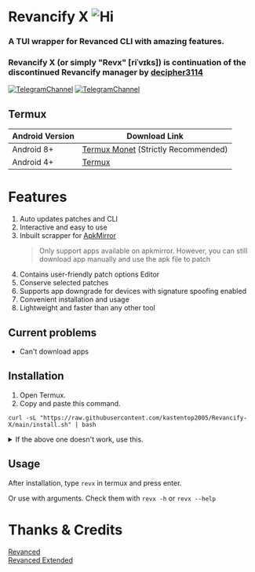 # Revancify X ![Hi](https://img.shields.io/github/stars/kastentop2005/Revancify-X?style=flat-square)
### A TUI wrapper for Revanced CLI with amazing features.
### Revancify X (or simply "Revx" [riˈvɪks]) is continuation of the discontinued Revancify manager by [decipher3114](https://github.com/decipher3114)

[![TelegramChannel](https://img.shields.io/badge/Telegram_Channel-2CA5E0?style=for-the-badge&logo=Telegram&logoColor=FFFFFF)](https://t.me/revancifyx) [![TelegramChannel](https://img.shields.io/badge/Telegram_Support_Chat-2CA5E0?style=for-the-badge&logo=Telegram&logoColor=FFFFFF)](https://t.me/revxchat)

## Termux
| Android Version | Download Link|
| ---- | ----- |
| Android 8+ | [Termux Monet](https://github.com/HardcodedCat/termux-monet/releases/latest) (Strictly Recommended)
| Android 4+ | [Termux](https://github.com/termux/termux-app/releases/latest)

# Features
1. Auto updates patches and CLI
2. Interactive and easy to use
3. Inbuilt scrapper for [ApkMirror](https://apkmirror.com)
    > Only support apps available on apkmirror. However, you can still download app manually and use the apk file to patch
4. Contains user-friendly patch options Editor
5. Conserve selected patches
6. Supports app downgrade for devices with signature spoofing enabled
7. Convenient installation and usage
6. Lightweight and faster than any other tool

## Current problems
- Can't download apps

## Installation
1. Open Termux.  
2. Copy and paste this command.  
```
curl -sL "https://raw.githubusercontent.com/kastentop2005/Revancify-X/main/install.sh" | bash
```

<details>
  <summary>If the above one doesn't work, use this.</summary>

  ```
pkg update -y -o Dpkg::Options::="--force-confnew" && pkg install git -y && git clone --depth=1 https://github.com/kastentop2005/Revancify-X.git && ./Revancify-X/revx
```
</details>

## Usage
After installation, type `revx` in termux and press enter.

Or use with arguments. Check them with `revx -h` or `revx --help`

# Thanks & Credits
[Revanced](https://github.com/revanced)  
[Revanced Extended](https://github.com/inotia00)  
